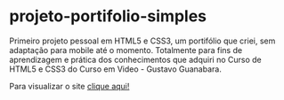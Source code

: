 # projeto-portifolio-simples

Primeiro projeto pessoal em HTML5 e CSS3, um portifólio que criei, sem adaptação para mobile até o momento. Totalmente para fins de aprendizagem e prática dos conhecimentos que adquiri no Curso de HTML5 e CSS3 do Curso em Video - Gustavo Guanabara.

<p>Para visualizar o site <a href="https://wallissondev.github.io/projeto-portifolio-simples/" target="_blank" rel="external">clique aqui!</a></p>


